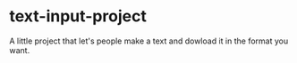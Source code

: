 # text-input-project
A little project that let's people make a text and dowload it in the format you want.
